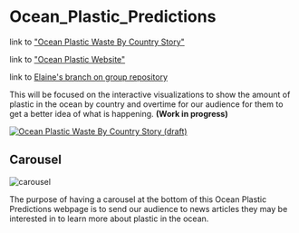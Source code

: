 # Ocean_Plastic_Predictions
link to ["Ocean Plastic Waste By Country Story"](https://public.tableau.com/app/profile/elaine.ng5741/viz/OceanPlasticWasteByCountryStorydraft/Story1 "link to dashboard")

link to ["Ocean Plastic Website"](https://elaineng94.github.io/Ocean_Plastic_Predictions/ "link to website")

link to [Elaine's branch on group repository](https://github.com/cmhume/ocean_plastic_webscraper/tree/Elaine-tableau "link to Elaine-tableau branch")


This will be focused on the interactive visualizations to show the amount of plastic in the ocean by country and overtime for our audience for them to get a better idea of what is happening. **(Work in progress)**

<div class='tableauPlaceholder' id='viz1636520928395' style='position: relative'><noscript><a href='#'><img alt='Ocean Plastic Waste By Country Story (draft) ' src='https:&#47;&#47;public.tableau.com&#47;static&#47;images&#47;Oc&#47;OceanPlasticWasteByCountryStorydraft&#47;Story1&#47;1_rss.png' style='border: none' /></a></noscript><object class='tableauViz'  style='display:none;'><param name='host_url' value='https%3A%2F%2Fpublic.tableau.com%2F' /> <param name='embed_code_version' value='3' /> <param name='site_root' value='' /><param name='name' value='OceanPlasticWasteByCountryStorydraft&#47;Story1' /><param name='tabs' value='no' /><param name='toolbar' value='yes' /><param name='static_image' value='https:&#47;&#47;public.tableau.com&#47;static&#47;images&#47;Oc&#47;OceanPlasticWasteByCountryStorydraft&#47;Story1&#47;1.png' /> <param name='animate_transition' value='yes' /><param name='display_static_image' value='yes' /><param name='display_spinner' value='yes' /><param name='display_overlay' value='yes' /><param name='display_count' value='yes' /><param name='language' value='en-US' /></object></div>

## Carousel
![carousel](https://user-images.githubusercontent.com/79742633/145670002-02cc1e59-c4b7-45ae-845f-c3fbd62787a8.jpg)

The purpose of having a carousel at the bottom of this Ocean Plastic Predictions webpage is to send our audience to news articles they may be interested in to learn more about plastic in the ocean.
